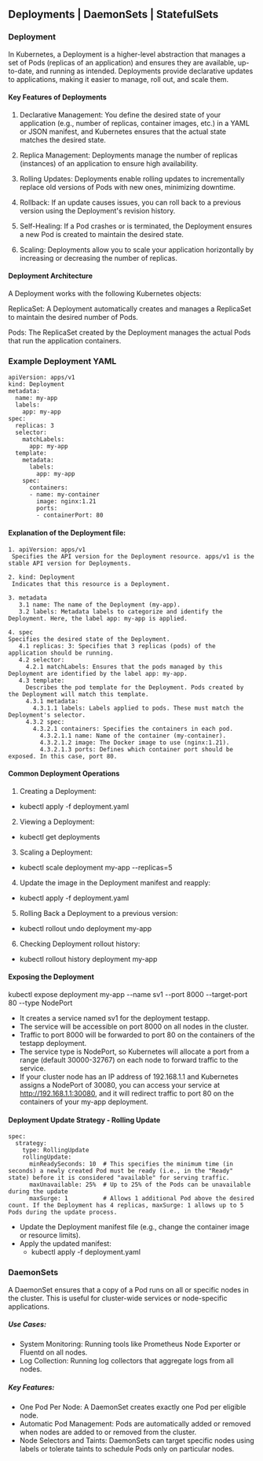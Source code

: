 ## Deployments | DaemonSets | StatefulSets

### Deployment
In Kubernetes, a Deployment is a higher-level abstraction that manages a set of Pods (replicas of an application) and ensures they are available, up-to-date, and running as intended. Deployments provide declarative updates to applications, making it easier to manage, roll out, and scale them.
#### Key Features of Deployments
1. Declarative Management: You define the desired state of your application (e.g., number of replicas, container images, etc.) in a YAML or JSON manifest, and Kubernetes ensures that the actual state matches the desired state.

2. Replica Management: Deployments manage the number of replicas (instances) of an application to ensure high availability.

3. Rolling Updates: Deployments enable rolling updates to incrementally replace old versions of Pods with new ones, minimizing downtime.

4. Rollback: If an update causes issues, you can roll back to a previous version using the Deployment's revision history.

5. Self-Healing: If a Pod crashes or is terminated, the Deployment ensures a new Pod is created to maintain the desired state.

6. Scaling: Deployments allow you to scale your application horizontally by increasing or decreasing the number of replicas.

#### Deployment Architecture
A Deployment works with the following Kubernetes objects:

ReplicaSet: A Deployment automatically creates and manages a ReplicaSet to maintain the desired number of Pods.

Pods: The ReplicaSet created by the Deployment manages the actual Pods that run the application containers.

### Example Deployment YAML
```
apiVersion: apps/v1
kind: Deployment
metadata:
  name: my-app
  labels:
    app: my-app
spec:
  replicas: 3
  selector:
    matchLabels:
      app: my-app
  template:
    metadata:
      labels:
        app: my-app
    spec:
      containers:
      - name: my-container
        image: nginx:1.21
        ports:
        - containerPort: 80
```
#### Explanation of the Deployment file:
```
1. apiVersion: apps/v1
 Specifies the API version for the Deployment resource. apps/v1 is the stable API version for Deployments.

2. kind: Deployment
 Indicates that this resource is a Deployment.

3. metadata
   3.1 name: The name of the Deployment (my-app).
   3.2 labels: Metadata labels to categorize and identify the Deployment. Here, the label app: my-app is applied.

4. spec
Specifies the desired state of the Deployment.
   4.1 replicas: 3: Specifies that 3 replicas (pods) of the application should be running.
   4.2 selector:
     4.2.1 matchLabels: Ensures that the pods managed by this Deployment are identified by the label app: my-app.
   4.3 template:
     Describes the pod template for the Deployment. Pods created by the Deployment will match this template.
     4.3.1 metadata:
       4.3.1.1 labels: Labels applied to pods. These must match the Deployment's selector.
     4.3.2 spec:
       4.3.2.1 containers: Specifies the containers in each pod.
         4.3.2.1.1 name: Name of the container (my-container).
         4.3.2.1.2 image: The Docker image to use (nginx:1.21).
         4.3.2.1.3 ports: Defines which container port should be exposed. In this case, port 80.
```

#### Common Deployment Operations
1. Creating a Deployment:
- kubectl apply -f deployment.yaml
2. Viewing a Deployment:
- kubectl get deployments
3. Scaling a Deployment:
- kubectl scale deployment my-app --replicas=5
4. Update the image in the Deployment manifest and reapply:
- kubectl apply -f deployment.yaml
5. Rolling Back a Deployment to a previous version:
- kubectl rollout undo deployment my-app
6. Checking Deployment rollout history:
- kubectl rollout history deployment my-app

#### Exposing the Deployment
kubectl expose deployment my-app --name sv1 --port 8000 --target-port 80 --type NodePort

- It creates a service named sv1 for the deployment testapp.
- The service will be accessible on port 8000 on all nodes in the cluster.
- Traffic to port 8000 will be forwarded to port 80 on the containers of the testapp deployment.
- The service type is NodePort, so Kubernetes will allocate a port from a range (default 30000-32767) on each node to forward traffic to the service.
- If your cluster node has an IP address of 192.168.1.1 and Kubernetes assigns a NodePort of 30080, you can access your service at http://192.168.1.1:30080, and it will redirect traffic to port 80 on the containers of your my-app deployment.

#### Deployment Update Strategy - Rolling Update
```
spec:
  strategy:
    type: RollingUpdate
    rollingUpdate:
      minReadySeconds: 10  # This specifies the minimum time (in seconds) a newly created Pod must be ready (i.e., in the "Ready" state) before it is considered "available" for serving traffic.
      maxUnavailable: 25%  # Up to 25% of the Pods can be unavailable during the update
      maxSurge: 1          # Allows 1 additional Pod above the desired count. If the Deployment has 4 replicas, maxSurge: 1 allows up to 5 Pods during the update process.
```
- Update the Deployment manifest file (e.g., change the container image or resource limits).
- Apply the updated manifest:
   - kubectl apply -f deployment.yaml

### DaemonSets
A DaemonSet ensures that a copy of a Pod runs on all or specific nodes in the cluster. This is useful for cluster-wide services or node-specific applications. 
##### Use Cases:
- System Monitoring: Running tools like Prometheus Node Exporter or Fluentd on all nodes.
- Log Collection: Running log collectors that aggregate logs from all nodes.
##### Key Features:
- One Pod Per Node: A DaemonSet creates exactly one Pod per eligible node.
- Automatic Pod Management: Pods are automatically added or removed when nodes are added to or removed from the cluster.
- Node Selectors and Taints: DaemonSets can target specific nodes using labels or tolerate taints to schedule Pods only on particular nodes.
